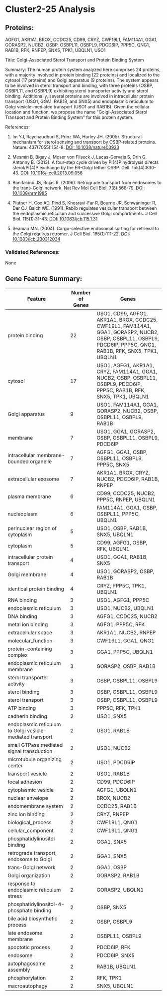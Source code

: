 # Cluster2-25 Analysis

## Proteins: 

AGFG1, AKR1A1, BROX, CCDC25, CD99, CRYZ, CWF19L1, FAM114A1, GGA1, GORASP2, NUCB2, OSBP, OSBPL11, OSBPL9, PDCD6IP, PPP5C, QNG1, RAB1B, RFK, RNPEP, SNX5, TPK1, UBQLN1, USO1

Title: Golgi-Associated Sterol Transport and Protein Binding System

Summary: The human protein system analyzed here comprises 24 proteins, with a majority involved in protein binding (22 proteins) and localized to the cytosol (17 proteins) and Golgi apparatus (9 proteins). The system appears to be involved in sterol transport and binding, with three proteins (OSBP, OSBPL11, and OSBPL9) exhibiting sterol transporter activity and sterol binding. Additionally, several proteins are involved in intracellular protein transport (USO1, GGA1, RAB1B, and SNX5) and endoplasmic reticulum to Golgi vesicle-mediated transport (USO1 and RAB1B). Given the cellular location and function, we propose the name "Golgi-Associated Sterol Transport and Protein Binding System" for this protein system.

References:

1. Im YJ, Raychaudhuri S, Prinz WA, Hurley JH. (2005). Structural mechanism for sterol sensing and transport by OSBP-related proteins. Nature. 437(7055):154-8. [DOI: 10.1038/nature03923](https://doi.org/10.1038/nature03923)

2. Mesmin B, Bigay J, Moser von Filseck J, Lacas-Gervais S, Drin G, Antonny B. (2013). A four-step cycle driven by PI(4)P hydrolysis directs sterol/PI(4)P exchange by the ER-Golgi tether OSBP. Cell. 155(4):830-43. [DOI: 10.1016/j.cell.2013.09.056](https://doi.org/10.1016/j.cell.2013.09.056)

3. Bonifacino JS, Rojas R. (2006). Retrograde transport from endosomes to the trans-Golgi network. Nat Rev Mol Cell Biol. 7(8):568-79. [DOI: 10.1038/nrm1985](https://doi.org/10.1038/nrm1985)

4. Plutner H, Cox AD, Pind S, Khosravi-Far R, Bourne JR, Schwaninger R, Der CJ, Balch WE. (1991). Rab1b regulates vesicular transport between the endoplasmic reticulum and successive Golgi compartments. J Cell Biol. 115(1):31-43. [DOI: 10.1083/jcb.115.1.31](https://doi.org/10.1083/jcb.115.1.31)

5. Seaman MN. (2004). Cargo-selective endosomal sorting for retrieval to the Golgi requires retromer. J Cell Biol. 165(1):111-22. [DOI: 10.1083/jcb.200312034](https://doi.org/10.1083/jcb.200312034)

### Validated References: 

None





## Gene Feature Summary: 

| Feature | Number of Genes | Genes |
| --- | --- | --- |
| protein binding | 22 | USO1, CD99, AGFG1, AKR1A1, BROX, CCDC25, CWF19L1, FAM114A1, GGA1, GORASP2, NUCB2, OSBP, OSBPL11, OSBPL9, PDCD6IP, PPP5C, QNG1, RAB1B, RFK, SNX5, TPK1, UBQLN1 |
| cytosol | 17 | USO1, AGFG1, AKR1A1, CRYZ, FAM114A1, GGA1, NUCB2, OSBP, OSBPL11, OSBPL9, PDCD6IP, PPP5C, RAB1B, RFK, SNX5, TPK1, UBQLN1 |
| Golgi apparatus | 9 | USO1, FAM114A1, GGA1, GORASP2, NUCB2, OSBP, OSBPL11, OSBPL9, RAB1B |
| membrane | 7 | USO1, GGA1, GORASP2, OSBP, OSBPL11, OSBPL9, PDCD6IP |
| intracellular membrane-bounded organelle | 7 | AGFG1, GGA1, OSBP, OSBPL11, OSBPL9, PPP5C, SNX5 |
| extracellular exosome | 7 | AKR1A1, BROX, CRYZ, NUCB2, PDCD6IP, RAB1B, RNPEP |
| plasma membrane | 6 | CD99, CCDC25, NUCB2, PPP5C, RNPEP, UBQLN1 |
| nucleoplasm | 6 | FAM114A1, GGA1, OSBP, OSBPL11, PPP5C, UBQLN1 |
| perinuclear region of cytoplasm | 5 | USO1, OSBP, RAB1B, SNX5, UBQLN1 |
| cytoplasm | 5 | CD99, AGFG1, OSBP, RFK, UBQLN1 |
| intracellular protein transport | 4 | USO1, GGA1, RAB1B, SNX5 |
| Golgi membrane | 4 | USO1, GORASP2, OSBP, RAB1B |
| identical protein binding | 4 | CRYZ, PPP5C, TPK1, UBQLN1 |
| RNA binding | 3 | USO1, AGFG1, PPP5C |
| endoplasmic reticulum | 3 | USO1, NUCB2, UBQLN1 |
| DNA binding | 3 | AGFG1, CCDC25, NUCB2 |
| metal ion binding | 3 | AGFG1, PPP5C, RFK |
| extracellular space | 3 | AKR1A1, NUCB2, RNPEP |
| molecular_function | 3 | CWF19L1, GGA1, QNG1 |
| protein-containing complex | 3 | GGA1, PPP5C, UBQLN1 |
| endoplasmic reticulum membrane | 3 | GORASP2, OSBP, RAB1B |
| sterol transporter activity | 3 | OSBP, OSBPL11, OSBPL9 |
| sterol binding | 3 | OSBP, OSBPL11, OSBPL9 |
| sterol transport | 3 | OSBP, OSBPL11, OSBPL9 |
| ATP binding | 3 | PPP5C, RFK, TPK1 |
| cadherin binding | 2 | USO1, SNX5 |
| endoplasmic reticulum to Golgi vesicle-mediated transport | 2 | USO1, RAB1B |
| small GTPase mediated signal transduction | 2 | USO1, NUCB2 |
| microtubule organizing center | 2 | USO1, PDCD6IP |
| transport vesicle | 2 | USO1, RAB1B |
| focal adhesion | 2 | CD99, PDCD6IP |
| cytoplasmic vesicle | 2 | AGFG1, UBQLN1 |
| nuclear envelope | 2 | BROX, NUCB2 |
| endomembrane system | 2 | CCDC25, RAB1B |
| zinc ion binding | 2 | CRYZ, RNPEP |
| biological_process | 2 | CWF19L1, QNG1 |
| cellular_component | 2 | CWF19L1, QNG1 |
| phosphatidylinositol binding | 2 | GGA1, SNX5 |
| retrograde transport, endosome to Golgi | 2 | GGA1, SNX5 |
| trans-Golgi network | 2 | GGA1, OSBP |
| Golgi organization | 2 | GORASP2, RAB1B |
| response to endoplasmic reticulum stress | 2 | GORASP2, UBQLN1 |
| phosphatidylinositol-4-phosphate binding | 2 | OSBP, SNX5 |
| bile acid biosynthetic process | 2 | OSBP, OSBPL9 |
| late endosome membrane | 2 | OSBPL11, OSBPL9 |
| apoptotic process | 2 | PDCD6IP, RFK |
| endosome | 2 | PDCD6IP, SNX5 |
| autophagosome assembly | 2 | RAB1B, UBQLN1 |
| phosphorylation | 2 | RFK, TPK1 |
|  macroautophagy | 2 | SNX5, UBQLN1 |

